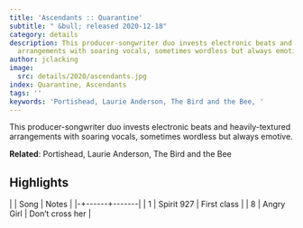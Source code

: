```yaml
---
title: 'Ascendants :: Quarantine'
subtitle: " &bull; released 2020-12-18"
category: details
description: This producer-songwriter duo invests electronic beats and heavily-textured
  arrangements with soaring vocals, sometimes wordless but always emotive.
author: jclacking
image:
  src: details/2020/ascendants.jpg
index: Quarantine, Ascendants
tags: ''
keywords: 'Portishead, Laurie Anderson, The Bird and the Bee, '
---
```

This producer-songwriter duo invests electronic beats and heavily-textured arrangements with soaring vocals, sometimes wordless but always emotive.<!--more-->

**Related**: Portishead, Laurie Anderson, The Bird and the Bee

## Highlights

| | Song | Notes |
|-+------+-------|
| 1 | Spirit 927 | First class |
| 8 | Angry Girl | Don’t cross her |

